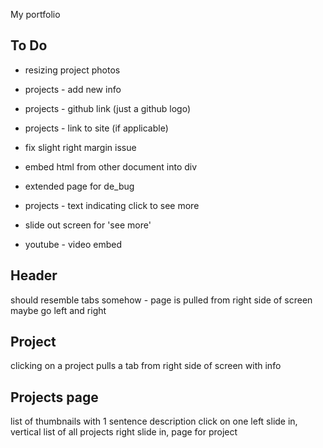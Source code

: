 My portfolio


## To Do

* resizing project photos
* projects - add new info
* projects - github link (just a github logo)
* projects - link to site (if applicable)

* fix slight right margin issue

* embed html from other document into div
* extended page for de_bug
* projects - text indicating click to see more
* slide out screen for 'see more'



* youtube - video embed

## Header
should resemble tabs somehow - page is pulled from right side of screen
maybe go left and right

## Project
clicking on a project pulls a tab from right side of screen with info

## Projects page
list of thumbnails with 1 sentence description
click on one
left slide in, vertical list of all projects
right slide in, page for project